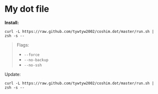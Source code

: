 # My dot file

**Install:**

```
curl -L https://raw.github.com/tywtyw2002/coshim.dot/master/run.sh | zsh -s --
```

> Flags:
>- `--force`
>- `--no-backup`
>- `--no-ssh`


Update:

    curl -L https://raw.github.com/tywtyw2002/coshim.dot/master/run.sh | zsh -s --